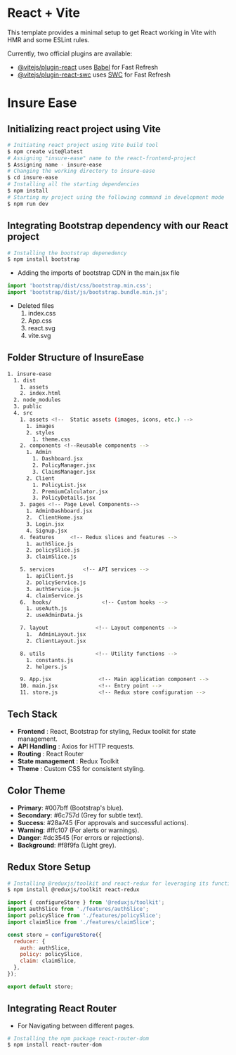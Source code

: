 # React + Vite

This template provides a minimal setup to get React working in Vite with HMR and some ESLint rules.

Currently, two official plugins are available:

- [@vitejs/plugin-react](https://github.com/vitejs/vite-plugin-react/blob/main/packages/plugin-react/README.md) uses [Babel](https://babeljs.io/) for Fast Refresh
- [@vitejs/plugin-react-swc](https://github.com/vitejs/vite-plugin-react-swc) uses [SWC](https://swc.rs/) for Fast Refresh

# Insure Ease

## Initializing react project using Vite
```bash
# Initiating react project using Vite build tool
$ npm create vite@latest
# Assigning "insure-ease" name to the react-frontend-project
$ Assigning name - insure-ease
# Changing the working directory to insure-ease
$ cd insure-ease
# Installing all the starting dependencies 
$ npm install 
# Starting my project using the following command in development mode
$ npm run dev
```

## Integrating Bootstrap dependency with our React project
```bash
# Installing the bootstrap depenedency
$ npm install bootstrap
```
* Adding the imports of bootstrap CDN in the main.jsx file
```js
import 'bootstrap/dist/css/bootstrap.min.css';
import 'bootstrap/dist/js/bootstrap.bundle.min.js';
``` 
* Deleted files
  1. index.css
  2. App.css
  3. react.svg
  4. vite.svg

## Folder Structure of InsureEase
```bash
1. insure-ease
  1. dist
    1. assets
    2. index.html
  2. node_modules
  3. public
  4. src
    1. assets <!--  Static assets (images, icons, etc.) -->
      1. images
      2. styles
        1. theme.css
    2. components <!--Reusable components -->
      1. Admin
        1. Dashboard.jsx
        2. PolicyManager.jsx
        3. ClaimsManager.jsx
      2. Client
        1. PolicyList.jsx
        2. PremiumCalculator.jsx
        3. PolicyDetails.jsx
    3. pages <!-- Page Level Components-->
      1. AdminDashboard.jsx
      2.  ClientHome.jsx
      3. Login.jsx
      4. Signup.jsx
    4. features     <!-- Redux slices and features -->     
      1. authSlice.js
      2. policySlice.js
      3. claimSlice.js

    5. services         <!-- API services --> 
      1. apiClient.js
      2. policyService.js
      3. authService.js
      4. claimService.js
    6.  hooks/                <!-- Custom hooks -->
      1. useAuth.js
      2. useAdminData.js

    7. layout               <!-- Layout components -->
      1.  AdminLayout.jsx
      2. ClientLayout.jsx

    8. utils                <!-- Utility functions -->
      1. constants.js
      2. helpers.js

    9. App.jsx               <!-- Main application component -->
    10. main.jsx             <!-- Entry point -->
    11. store.js             <!-- Redux store configuration -->
```

## Tech Stack 
* **Frontend** : React, Bootstrap for styling, Redux toolkit for state management.
* **API Handling** : Axios for HTTP requests.
* **Routing** : React Router
* **State management** : Redux Toolkit
* **Theme** : Custom CSS for consistent styling.

## Color Theme 
* **Primary**: #007bff (Bootstrap's blue).
* **Secondary**: #6c757d (Grey for subtle text).
* **Success**: #28a745 (For approvals and successful actions).
* **Warning**: #ffc107 (For alerts or warnings).
* **Danger**: #dc3545 (For errors or rejections).
* **Background**: #f8f9fa (Light grey).

## Redux Store Setup

```bash
# Installing @reduxjs/toolkit and react-redux for leveraging its functionalities
$ npm install @reduxjs/toolkit react-redux

```

```js
import { configureStore } from '@reduxjs/toolkit';
import authSlice from './features/authSlice';
import policySlice from './features/policySlice';
import claimSlice from './features/claimSlice';

const store = configureStore({
  reducer: {
    auth: authSlice,
    policy: policySlice,
    claim: claimSlice,
  },
});

export default store;

```

## Integrating React Router
* For Navigating between different pages.
```bash
# Installing the npm package react-router-dom
$ npm install react-router-dom
```